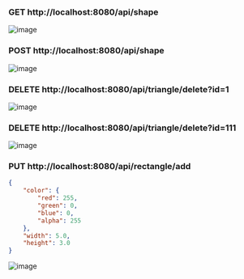 ### GET http://localhost:8080/api/shape
![image](https://github.com/user-attachments/assets/435ce3f2-f07e-4a78-91a5-7d73e09ce570)

### POST http://localhost:8080/api/shape
![image](https://github.com/user-attachments/assets/a4bc2711-bdf9-4e3a-8c60-5cc3a5c90eba)

### DELETE http://localhost:8080/api/triangle/delete?id=1
![image](https://github.com/user-attachments/assets/d88f2f5f-9f90-47ef-a5cf-649b067a02fa)

### DELETE http://localhost:8080/api/triangle/delete?id=111
![image](https://github.com/user-attachments/assets/83a493c3-d1c8-4d90-a0e0-c1f5a3ea3114)

### PUT http://localhost:8080/api/rectangle/add
```json
{
    "color": {
        "red": 255,
        "green": 0,
        "blue": 0,
        "alpha": 255
    },
    "width": 5.0,
    "height": 3.0
}
```
![image](https://github.com/user-attachments/assets/dc49158e-7830-4e68-8f9c-a755756f5a17)
